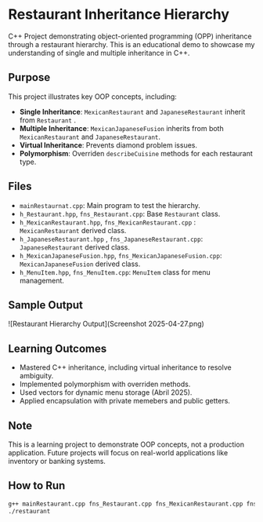 # Restaurant Inheritance Hierarchy
C++ Project demonstrating object-oriented programming (OPP) inheritance through a restaurant hierarchy. This is an educational demo to showcase my understanding of single and multiple inheritance in C++.

## Purpose
This project illustrates key OOP concepts, including:
- **Single Inheritance**: `MexicanRestaurant` and `JapaneseRestaurant` inherit from `Restaurant` .
- **Multiple Inheritance**: `MexicanJapaneseFusion` inherits from both `MexicanRestaurant` and `JapaneseRestaurant`.
- **Virtual Inheritance**: Prevents diamond problem issues.
- **Polymorphism**: Overriden `describeCuisine` methods for each restaurant type.

## Files
- `mainRestaurnat.cpp`: Main program to test the hierarchy.
- `h_Restaurant.hpp`, `fns_Restaurant.cpp`: Base `Restaurant` class.
- `h_MexicanRestaurant.hpp`, `fns_MexicanRestaurant.cpp` : `MexicanRestaurant` derived class.
- `h_JapaneseRestaurant.hpp` , `fns_JapaneseRestaurant.cpp`: `JapaneseRestaurant` derived class.
- `h_MexicanJapaneseFusion.hpp`, `fns_MexicanJapaneseFusion.cpp`: `MexicanJapaneseFusion` derived class.
- `h_MenuItem.hpp`, `fns_MenuItem.cpp`: `MenuItem` class for menu management.

## Sample Output
![Restaurant Hierarchy Output](Screenshot 2025-04-27.png)

## Learning Outcomes
- Mastered C++ inheritance, including virtual inheritance to resolve ambiguity.
- Implemented polymorphism with overriden methods.
- Used vectors for dynamic menu storage (Abril 2025).
- Applied encapsulation with private memebers and public getters.

## Note
This is a learning project to demonstrate OOP concepts, not a production application. Future projects will focus on real-world applications like inventory or banking systems.

## How to Run
```bash
g++ mainRestaurant.cpp fns_Restaurant.cpp fns_MexicanRestaurant.cpp fns_JapaneseRestaurant.cpp fns_MexicanJapaneseFusion.cpp fns_MenuItem.cpp -o restaurant
./restaurant
